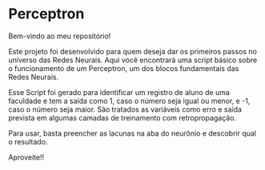 # Perceptron
Bem-vindo ao meu repositório!

Este projeto foi desenvolvido para quem deseja dar os primeiros passos no universo das Redes Neurais. Aqui você encontrará uma script básico sobre o funcionamento de um Perceptron, um dos blocos fundamentais das Redes Neurais.

Esse Script foi gerado para identificar um registro de aluno de uma faculdade e tem a saída como 1, caso o número seja igual ou menor, e -1, caso o número seja maior. São tratados as variáveis como erro e saída prevista em algumas camadas de treinamento com retropropagação.

Para usar, basta preencher as lacunas na aba do neurônio e descobrir qual o resultado.


Aproveite!!
